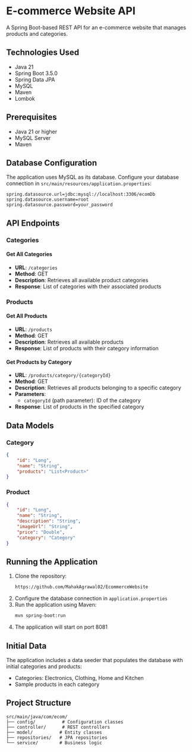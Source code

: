 # E-commerce Website API

A Spring Boot-based REST API for an e-commerce website that manages products and categories.

## Technologies Used

- Java 21
- Spring Boot 3.5.0
- Spring Data JPA
- MySQL
- Maven
- Lombok

## Prerequisites

- Java 21 or higher
- MySQL Server
- Maven

## Database Configuration

The application uses MySQL as its database. Configure your database connection in `src/main/resources/application.properties`:

```properties
spring.datasource.url=jdbc:mysql://localhost:3306/ecomDb
spring.datasource.username=root
spring.datasource.password=your_password
```

## API Endpoints

### Categories

#### Get All Categories
- **URL**: `/categories`
- **Method**: GET
- **Description**: Retrieves all available product categories
- **Response**: List of categories with their associated products

### Products

#### Get All Products
- **URL**: `/products`
- **Method**: GET
- **Description**: Retrieves all available products
- **Response**: List of products with their category information

#### Get Products by Category
- **URL**: `/products/category/{categoryId}`
- **Method**: GET
- **Description**: Retrieves all products belonging to a specific category
- **Parameters**: 
  - `categoryId` (path parameter): ID of the category
- **Response**: List of products in the specified category

## Data Models

### Category
```json
{
    "id": "Long",
    "name": "String",
    "products": "List<Product>"
}
```

### Product
```json
{
    "id": "Long",
    "name": "String",
    "description": "String",
    "imageUrl": "String",
    "price": "Double",
    "category": "Category"
}
```

## Running the Application

1. Clone the repository:
   ```bash
   https://github.com/MahakAgrawal02/EcommerceWebsite
   ```
2. Configure the database connection in `application.properties`
3. Run the application using Maven:
   ```bash
   mvn spring-boot:run
   ```
4. The application will start on port 8081

## Initial Data

The application includes a data seeder that populates the database with initial categories and products:
- Categories: Electronics, Clothing, Home and Kitchen
- Sample products in each category

## Project Structure

```
src/main/java/com/ecom/
├── config/          # Configuration classes
├── controller/      # REST controllers
├── model/          # Entity classes
├── repositories/   # JPA repositories
└── service/        # Business logic
``` 